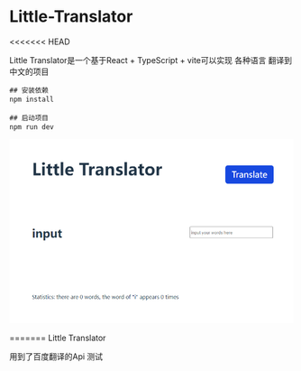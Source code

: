 # Little-Translator

<<<<<<< HEAD

Little Translator是一个基于React + TypeScript  + vite可以实现 各种语言 翻译到 中文的项目

```
## 安装依赖
npm install

## 启动项目
npm run dev
```

![预览图](https://github.com/didi127/Little-Translator/blob/develop/src/assets/image/viewimg.png)

=======
Little Translator

用到了百度翻译的Api 
测试

